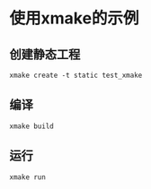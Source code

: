 # 使用xmake的示例

## 创建静态工程

```shell
xmake create -t static test_xmake
```

## 编译

```shell
xmake build
```

## 运行

```shell
xmake run
```


